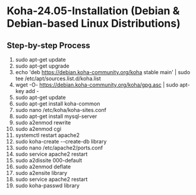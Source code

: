 # Koha-24.05-Installation (Debian & Debian-based Linux Distributions)

## Step-by-step Process
1. sudo apt-get update
2. sudo apt-get upgrade
3. echo 'deb https://debian.koha-community.org/koha stable main' | sudo tee /etc/apt/sources.list.d/koha.list
4. wget -O- https://debian.koha-community.org/koha/gpg.asc | sudo apt-key add -
5. sudo apt-get update
6. sudo apt-get install koha-common
7. sudo nano /etc/koha/koha-sites.conf
8. sudo apt-get install mysql-server
9. sudo a2enmod rewrite
10. sudo a2enmod cgi
11. systemctl restart apache2
12. sudo koha-create --create-db library
12. sudo nano /etc/apache2/ports.conf
13. sudo service apache2 restart
14. sudo a2dissite 000-default
15. sudo a2enmod deflate
16. sudo a2ensite library
17. sudo service apache2 restart
18. sudo koha-passwd library
